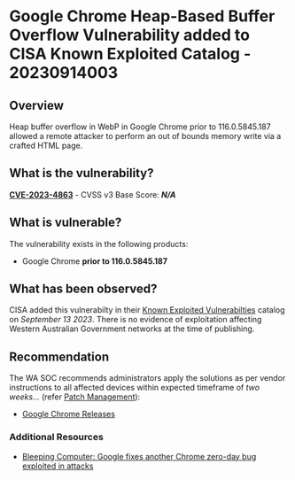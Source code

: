 # Google Chrome Heap-Based Buffer Overflow Vulnerability added to CISA Known Exploited Catalog - 20230914003

## Overview

Heap buffer overflow in WebP in Google Chrome prior to 116.0.5845.187 allowed a remote attacker to perform an out of bounds memory write via a crafted HTML page. 

## What is the vulnerability?

[**CVE-2023-4863**](https://nvd.nist.gov/vuln/detail/CVE-2023-4863) - CVSS v3 Base Score: ***N/A***

## What is vulnerable?

The vulnerability exists in the following products:

- Google Chrome **prior to 116.0.5845.187**

## What has been observed?

CISA added this vulnerabilty in their [Known Exploited Vulnerabilties](https://www.cisa.gov/known-exploited-vulnerabilities-catalog) catalog on *September 13 2023*. There is no evidence of exploitation affecting Western Australian Government networks at the time of publishing.

## Recommendation

The WA SOC recommends administrators apply the solutions as per vendor instructions to all affected devices within expected timeframe of *two weeks...* (refer [Patch Management](../guidelines/patch-management.md)):

- [Google Chrome Releases](https://chromereleases.googleblog.com/2023/09/stable-channel-update-for-desktop_11.html?m=1)

### Additional Resources

- [Bleeping Computer: Google fixes another Chrome zero-day bug exploited in attacks](https://www.bleepingcomputer.com/news/google/google-fixes-another-chrome-zero-day-bug-exploited-in-attacks/)